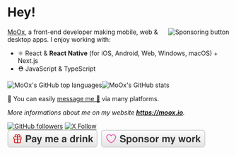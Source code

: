 # Hey!

<a href="https://github.com/sponsors/MoOx">
  <img width="140" align="right" alt="Sponsoring button" src="https://github.com/user-attachments/assets/b8680ca5-ce59-4081-b209-1dfe54eee035>
</a>

I am [MoOx](https://moox.io), a front-end developer making mobile, web & desktop
apps. I enjoy working with:

- ⚛️ React & **React Native** (for iOS, Android, Web, Windows, macOS) + Next.js
- ⛑ JavaScript & TypeScript

<img height="125" src="https://github-readme-stats.vercel.app/api/top-langs/?username=MoOx&theme=synthwave&layout=compact" alt="MoOx's GitHub top languages"
/><img height="125" src="https://github-readme-stats.vercel.app/api?username=moox&show_icons=true&theme=synthwave&count_private=true" alt="MoOx's GitHub stats"
/>

💬 You can easily [message me 📩](https://moox.io/contact) via many platforms.

_More informations about me on my website **<https://moox.io>**._

[![GitHub followers](https://img.shields.io/github/followers/MoOx?style=social&label=Follow%20me)](https://github.com/MoOx)
[![X Follow](https://img.shields.io/twitter/follow/MoOx?style=social&label=Follow%20me)](https://x.com/MoOx)
[![Sponsor my work](https://github.com/moox/.github/raw/main/FUNDING-button.svg)](https://github.com/sponsors/MoOx)
